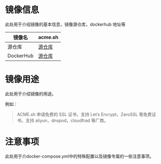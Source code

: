 <!-- images information template  -->

# 镜像信息

此处用于介绍镜像的基本信息，镜像源仓库，dockerhub 地址等

| 镜像名    | acme.sh                      |
| --------- | ---------------------------- |
| 源仓库    | [源仓库](https://github.com) |
| DockerHub | [源仓库](https://dockerhub.com) |

# 镜像用途

此处用于介绍镜像的用途。

例如： 

> ACME.sh 申请免费的 SSL 证书，支持 Let‘s Encrypt，ZeroSSL 等免费证书。支持 aliyun，dnspod，cloudfrad 等厂商。

# 注意事项

此处用于介docker-compose.yml中的特殊配置以及镜像专属的一些注意事项。

```bash

```
